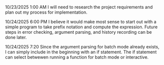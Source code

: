10/23/2025 1:00 AM 
I will need to research the project requirements and plan out my process for implementation.

10/24/2025 6:00 PM 
I believe it would make most sense to start out with a simple program to take prefix notation and compute the expression. Future steps in error checking, argument parsing, and history recording can be done later.

10/24/2025 7:20
Since the argument parsing for batch mode already exists, I can simply include in the beginning with an if statement. The if statement can select betwewen running a function for batch mode or interactive.

